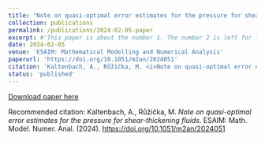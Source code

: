 ```yaml
---
title: "Note on quasi-optimal error estimates for the pressure for shear-thickening fluids"
collection: publications
permalink: /publications/2024-02-05-paper
excerpt: #'This paper is about the number 1. The number 2 is left for future work.'
date: 2024-02-05
venue: 'ESAIM: Mathematical Modelling and Numerical Analysis'
paperurl: 'https://doi.org/10.1051/m2an/2024051'
citation: 'Kaltenbach, A., Růžička, M. <i>Note on quasi-optimal error estimates for the pressure for shear-thickening fluids</i>. ESAIM: Math. Model. Numer. Anal.(2024). https://doi.org/10.1016/bs.aams.2024.04.001'
status: 'published'
--- 
```


[Download paper here](https://doi.org/10.1051/m2an/2024051) 

Recommended citation: Kaltenbach, A., Růžička, M. <i>Note on quasi-optimal error estimates for the pressure for shear-thickening fluids</i>. ESAIM: Math. Model. Numer. Anal. (2024). https://doi.org/10.1051/m2an/2024051